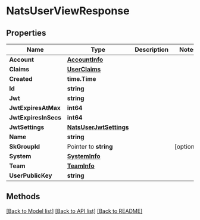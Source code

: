 # NatsUserViewResponse

## Properties

Name | Type | Description | Notes
------------ | ------------- | ------------- | -------------
**Account** | [**AccountInfo**](AccountInfo.md) |  | 
**Claims** | [**UserClaims**](UserClaims.md) |  | 
**Created** | **time.Time** |  | 
**Id** | **string** |  | 
**Jwt** | **string** |  | 
**JwtExpiresAtMax** | **int64** |  | 
**JwtExpiresInSecs** | **int64** |  | 
**JwtSettings** | [**NatsUserJwtSettings**](NatsUserJwtSettings.md) |  | 
**Name** | **string** |  | 
**SkGroupId** | Pointer to **string** |  | [optional] 
**System** | [**SystemInfo**](SystemInfo.md) |  | 
**Team** | [**TeamInfo**](TeamInfo.md) |  | 
**UserPublicKey** | **string** |  | 

## Methods


[[Back to Model list]](../README.md#documentation-for-models) [[Back to API list]](../README.md#documentation-for-api-endpoints) [[Back to README]](../README.md)


